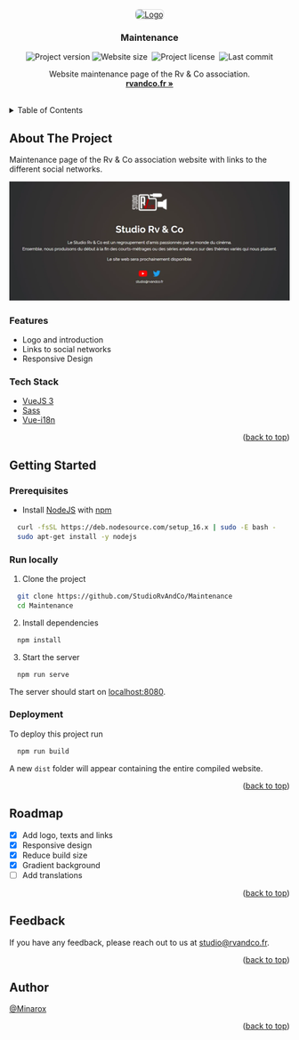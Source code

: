 <div id="top"></div>
<br />

<div align="center">
<a href="https://github.com/StudioRvAndCo/Maintenance">
    <img src="https://avatars.githubusercontent.com/u/81159414?s=500&v=4" alt="Logo" width="auto" height="90" style="border-radius: 6px; box-shadow: 0 0 0 1px rgba(27,31,36,0.15)">
</a>

<h3 align="center">Maintenance</h3>

![Project version](https://img.shields.io/github/package-json/v/StudioRvAndCo/Maintenance?label=Version)
![Website size](https://img.shields.io/badge/Build%20size-1.4%20MB-blue)&nbsp;
![Project license](https://img.shields.io/github/license/StudioRvAndCo/Maintenance?label=Licence)&nbsp;
![Last commit](https://img.shields.io/github/last-commit/Chartreuse-Gaming/Maintenance?label=Last%20commit)


  <p align="center">
    Website maintenance page of the Rv & Co association.
    <br />
    <a href="https://rvandco.fr/"><strong>rvandco.fr »</strong></a>
  </p>
</div>
<br />

<details>
  <summary>Table of Contents</summary>
  <ol>
    <li>
      <a href="#about-the-project">About The Project</a>
      <ul>
        <li><a href="#features">Features</a></li>
        <li><a href="#tech-stack">Tech Stack</a></li>
      </ul>
    </li>
    <li>
      <a href="#getting-started">Getting Started</a>
      <ul>
        <li><a href="#prerequisites">Prerequisites</a></li>
        <li><a href="#run-locally">Run Locally</a></li>
        <li><a href="#deployment">Deployment</a></li>
      </ul>
    </li>
    <li><a href="#roadmap">Roadmap</a></li>
    <li><a href="#feedback">Feedback</a></li>
    <li><a href="#author">Author</a></li>
  </ol>
</details>

## About The Project

Maintenance page of the Rv & Co association website with links to the different social networks.

<div align="center"> 
  <img src="src/assets/preview.webp" alt="Maintenance page screenshot" />
</div>

### Features

- Logo and introduction
- Links to social networks
- Responsive Design

### Tech Stack

- [VueJS 3](https://vuejs.org/)
- [Sass](https://sass-lang.com/)
- [Vue-i18n](https://vue-i18n.intlify.dev/)

<p align="right">(<a href="#top">back to top</a>)</p>

## Getting Started

### Prerequisites

- Install [NodeJS](https://nodejs.org/) with [npm](https://www.npmjs.com/)

```bash
  curl -fsSL https://deb.nodesource.com/setup_16.x | sudo -E bash -
  sudo apt-get install -y nodejs
```

### Run locally

1. Clone the project

```bash
  git clone https://github.com/StudioRvAndCo/Maintenance
  cd Maintenance
```

2. Install dependencies

```bash
  npm install
```

3. Start the server

```bash
  npm run serve
```

The server should start on [localhost:8080](http://localhost:8080/).

### Deployment

To deploy this project run

```bash
  npm run build
```

A new `dist` folder will appear containing the entire compiled website.

<p align="right">(<a href="#top">back to top</a>)</p>

## Roadmap

- [x] Add logo, texts and links
- [x] Responsive design
- [x] Reduce build size
- [x] Gradient background
- [ ] Add translations

<p align="right">(<a href="#top">back to top</a>)</p>

## Feedback

If you have any feedback, please reach out to us at [studio@rvandco.fr](mailto:studio@rvandco.fr).

<p align="right">(<a href="#top">back to top</a>)</p>

## Author

[@Minarox](https://www.github.com/Minarox)

<p align="right">(<a href="#top">back to top</a>)</p>

